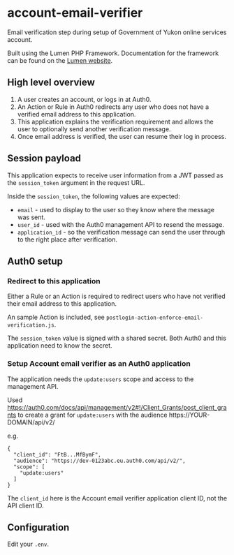# account-email-verifier

Email verification step during setup of Government of Yukon online services account.

Built using the Lumen PHP Framework. Documentation for the framework can be found on the [Lumen website](https://lumen.laravel.com/docs).

## High level overview

1. A user creates an account, or logs in at Auth0.
2. An Action or Rule in Auth0 redirects any user who does not have a verified email address to this application.
3. This application explains the verification requirement and allows the user to optionally send another verification message.
4. Once email address is verified, the user can resume their log in process.

## Session payload

This application expects to receive user information from a JWT passed as the `session_token` argument in the request URL.

Inside the `session_token`, the following values are expected:

- `email` - used to display to the user so they know where the message was sent.
- `user_id` - used with the Auth0 management API to resend the message.
- `application_id` - so the verification message can send the user through to the right place after verification.

## Auth0 setup

### Redirect to this application

Either a Rule or an Action is required to redirect users who have not verified their email address to this application.

An sample Action is included, see `postlogin-action-enforce-email-verification.js`.

The `session_token` value is signed with a shared secret. Both Auth0 and this application need to know the secret. 

### Setup Account email verifier as an Auth0 application

The application needs the `update:users` scope and access to the management API.

Used https://auth0.com/docs/api/management/v2#!/Client_Grants/post_client_grants to create a grant for `update:users` with the audience https://YOUR-DOMAIN/api/v2/

e.g.
```
{
  "client_id": "FtB...MfBymF",
  "audience": "https://dev-0123abc.eu.auth0.com/api/v2/",
  "scope": [
    "update:users"
  ]
}
```

The `client_id` here is the Account email verifier application client ID, not the API client ID.

## Configuration

Edit your `.env`.